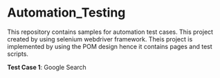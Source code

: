 # Automation_Testing 
This repository contains samples for automation test cases. This project created by using selenium webdriver framework.
Theis project is implemented by using the POM design hence it contains  pages and test scripts.

**Test Case 1**: Google Search 
